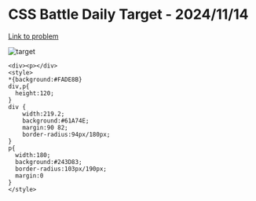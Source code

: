 # CSS Battle Daily Target - 2024/11/14

[Link to problem](https://cssbattle.dev/play/o5ZxpoDWLzhId4ZOViCM)

![target](https://firebasestorage.googleapis.com/v0/b/cssbattleapp.appspot.com/o/user%2Fe6YbeBahWNPT7VpE2rE2p85byxa2%2Ftargets%2Ftarget_YLOq84t.png?alt=media)

```
<div><p></div>
<style>
*{background:#FADE8B}
div,p{
  height:120;
}
div {
    width:219.2; 
    background:#61A74E; 
    margin:90 82;
    border-radius:94px/180px;
}
p{
  width:180;
  background:#243D83;
  border-radius:103px/190px;
  margin:0 
}
</style>
```

